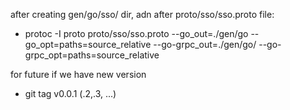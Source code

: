 after creating gen/go/sso/ dir, adn after proto/sso/sso.proto file:

- protoc -I proto proto/sso/sso.proto --go_out=./gen/go --go_opt=paths=source_relative --go-grpc_out=./gen/go/ --go-grpc_opt=paths=source_relative

for future if we have new version

- git tag v0.0.1 (.2,.3, ...)